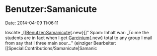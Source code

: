 Benutzer:Samanicute
===================

Date: 2014-04-09 11:06:11

löschte
„\[\[[Benutzer:Samanicute](http://www.yacy-websearch.net/wiki/index.php?title=Benutzer:Samanicute&action=edit&redlink=1 "Benutzer:Samanicute (Seite nicht vorhanden)"){.new}\]\]"
Spam: Inhalt war: „To me the students are in fact when I get
[Garcinium](http://www.yacy-websearch.net/wiki/index.php?title=Garcinium_http://slimdietfacts.com/&action=edit&redlink=1 "Garcinium http://slimdietfacts.com/ (Seite nicht vorhanden)"){.new}
total to any group I mail from say that I three main sour..." (einziger
Bearbeiter: \[\[Special:Contributions/Samanicute\|Samanic
